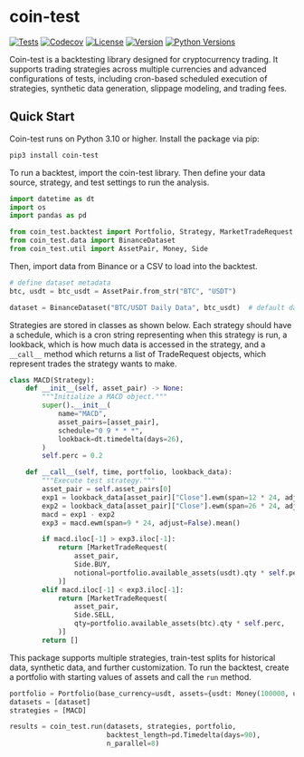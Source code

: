 # coin-test

[![Tests](https://github.com/coin-test/coin-test/workflows/Tests/badge.svg)](https://github.com/coin-test/coin-test/actions?workflow=Tests)
[![Codecov](https://codecov.io/gh/coin-test/coin-test/branch/main/graph/badge.svg)](https://codecov.io/gh/coin-test/coin-test)
[![License](https://img.shields.io/pypi/l/coin-test)](https://pypi.org/project/coin-test/)
[![Version](https://img.shields.io/pypi/v/coin-test)](https://pypi.org/project/coin-test/)
[![Python Versions](https://img.shields.io/pypi/pyversions/coin-test)](https://pypi.org/project/coin-test/)

Coin-test is a backtesting library designed for cryptocurrency trading. It supports trading strategies across multiple currencies and advanced configurations of tests, including cron-based scheduled execution of strategies, synthetic data generation, slippage modeling, and trading fees.

## Quick Start

Coin-test runs on Python 3.10 or higher. Install the package via pip:

```sh
pip3 install coin-test
```

To run a backtest, import the coin-test library. Then define your data source, strategy, and test settings to run the analysis.

```python
import datetime as dt
import os
import pandas as pd

from coin_test.backtest import Portfolio, Strategy, MarketTradeRequest
from coin_test.data import BinanceDataset
from coin_test.util import AssetPair, Money, Side
```
Then, import data from Binance or a CSV to load
into the backtest.
```python
# define dataset metadata
btc, usdt = btc_usdt = AssetPair.from_str("BTC", "USDT")

dataset = BinanceDataset("BTC/USDT Daily Data", btc_usdt)  # default daily data over all time
```
Strategies are stored in classes as shown below. Each strategy
should have a schedule, which is a cron string representing
when this strategy is run, a lookback, which is how much
data is accessed in the strategy, and a `__call__` method
which returns a list of TradeRequest objects, which represent
trades the strategy wants to make.

```python
class MACD(Strategy):
    def __init__(self, asset_pair) -> None:
        """Initialize a MACD object."""
        super().__init__(
            name="MACD",
            asset_pairs=[asset_pair],
            schedule="0 9 * * *",
            lookback=dt.timedelta(days=26),
        )
        self.perc = 0.2

    def __call__(self, time, portfolio, lookback_data):
        """Execute test strategy."""
        asset_pair = self.asset_pairs[0]
        exp1 = lookback_data[asset_pair]["Close"].ewm(span=12 * 24, adjust=False).mean()
        exp2 = lookback_data[asset_pair]["Close"].ewm(span=26 * 24, adjust=False).mean()
        macd = exp1 - exp2
        exp3 = macd.ewm(span=9 * 24, adjust=False).mean()

        if macd.iloc[-1] > exp3.iloc[-1]:
            return [MarketTradeRequest(
                asset_pair,
                Side.BUY,
                notional=portfolio.available_assets(usdt).qty * self.perc,
            )]
        elif macd.iloc[-1] < exp3.iloc[-1]:
            return [MarketTradeRequest(
                asset_pair,
                Side.SELL,
                qty=portfolio.available_assets(btc).qty * self.perc,
            )]
        return []
```
This package supports multiple strategies, train-test splits
for historical data, synthetic data, and further customization.
To run the backtest, create a portfolio with starting values of
assets and call the `run` method.

```python
portfolio = Portfolio(base_currency=usdt, assets={usdt: Money(100000, usdt)})
datasets = [dataset]
strategies = [MACD]

results = coin_test.run(datasets, strategies, portfolio,
                        backtest_length=pd.Timedelta(days=90),
                        n_parallel=8)
```

